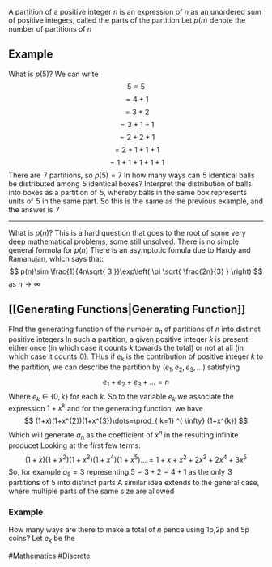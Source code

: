 A partition of a positive integer $n$ is an expression of $n$ as an unordered sum of positive integers, called the parts of the partition
Let $p(n)$ denote the number of partitions of $n$
## Example
What is $p(5)$?
We can write
$$
5=5
$$
$$
= 4+1
$$
$$
= 3+2
$$
$$
= 3+1+1
$$
$$
= 2+2+1
$$
$$
= 2+1+1+1
$$
$$
= 1+1+1+1+1
$$
There are $\hspace{0pt}7$ partitions, so $p(5)=7$
In how many ways can $\hspace{0pt}5$ identical balls be distributed among $\hspace{0pt}5$ identical boxes?
Interpret the distribution of balls into boxes as a partition of $\hspace{0pt}5$, whereby balls in the same box represents units of $\hspace{0pt}5$ in the same part. So this is the same as the previous example, and the answer is $\hspace{0pt}7$
___
What is $p(n)$?
This is a hard question that goes to the root of some very deep mathematical problems, some still unsolved. There is no simple general formula for $p(n)$
There is an asymptotic fomula due to Hardy and Ramanujan, which says that:
$$
p(n)\sim \frac{1}{4n\sqrt{ 3 }}\exp\left( \pi \sqrt{ \frac{2n}{3} } \right)
$$
as $n\to \infty$
## [[Generating Functions|Generating Function]]
FInd the generating function of the number $a_{n}$ of partitions of $n$ into distinct positive integers
In such a partition, a given positive integer $k$ is present either once (in which case it counts $k$ towards the total) or not at all (in which case it counts $\hspace{0pt}0$). THus if $e_{k}$ is the contribution of positive integer $k$ to the partition, we can describe the partition by $(e_{1},e_{2},e_{3},\dots)$ satisfying
$$
e_{1}+e_{2}+e_{3}+\dots=n
$$
Where $e_{k}\in\{ 0,k \}$ for each $k$. So to the variable $e_{k}$ we associate the expression $1+x^{k}$ and for the generating function, we have
$$
(1+x)(1+x^{2})(1+x^{3})\dots=\prod_{ k=1} ^{ \infty}  (1+x^{k})
$$
Which will generate $a_{n}$ as the coefficient of $x^{n}$ in the resulting infinite producet
Looking at the first few terms:
$$
(1+x)(1+x^{2})(1+x^{3})(1+x^{4})(1+x^{5})\dots=1+x+x^{2}+2x^{3}+2x^{4}+3x^{5}
$$
So, for example $a_{5}=3$ representing $5=3+2=4+1$ as the only $\hspace{0pt}3$ partitions of $\hspace{0pt}5$ into distinct parts
A similar idea extends to the general case, where multiple parts of the same size are allowed
### Example
How many ways are there to make a total of $n$ pence using 1p,2p and 5p coins?
Let $e_{k}$ be the 

#Mathematics #Discrete 